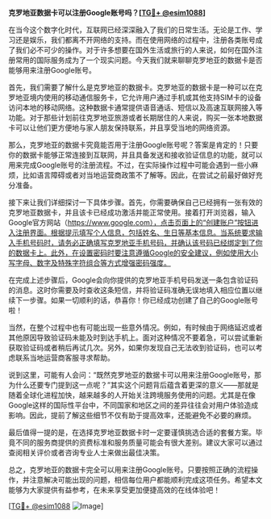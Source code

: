 **克罗地亚数据卡可以注册Google账号吗？[[TG💪+ @esim1088](https://t.me/s/esim1088)]**

在当今这个数字化时代，互联网已经深深融入了我们的日常生活。无论是工作、学习还是娱乐，我们都离不开网络的支持。而在使用网络的过程中，注册各类账号成了我们必不可少的操作。对于许多想要在国外生活或旅行的人来说，如何在国外注册常用的国际服务成为了一个现实问题。今天我们就来聊聊克罗地亚的数据卡是否能够用来注册Google账号。

首先，我们需要了解什么是克罗地亚的数据卡。克罗地亚的数据卡是一种可以在克罗地亚境内使用的移动通信服务卡，它允许用户通过手机或其他支持SIM卡的设备访问本地的移动网络。这种数据卡通常提供语音通话、短信以及高速互联网接入等功能。对于那些计划前往克罗地亚旅游或者长期居住的人来说，购买一张本地数据卡可以让他们更方便地与家人朋友保持联系，并且享受当地的网络资源。

那么，克罗地亚的数据卡究竟能否用于注册Google账号呢？答案是肯定的！只要你的数据卡能够正常连接到互联网，并且具备发送和接收验证信息的功能，就可以用来完成Google账号的注册流程。不过，在实际操作过程中可能会遇到一些小麻烦，比如语言障碍或者对当地运营商政策不了解等。因此，在尝试之前最好做好充分准备。

接下来让我们详细探讨一下具体步骤。首先，你需要确保自己已经拥有一张有效的克罗地亚数据卡，并且该卡已经成功激活并能正常使用。接着打开浏览器，输入Google官方网站（https://www.google.com），点击页面上的“创建账户”按钮进入注册界面。根据提示填写个人信息，包括姓名、生日等基本信息。当系统要求输入手机号码时，请务必正确填写克罗地亚手机号码，并确认该号码已经绑定到了你的数据卡上。此外，在设置密码时要注意遵循Google的安全建议，例如使用大小写字母、数字及特殊字符组合等方式增强密码强度。

在完成上述步骤后，Google会向你提供的克罗地亚手机号码发送一条包含验证码的消息。这时你需要及时查收这条短信，并将验证码准确无误地填入相应位置以继续下一步骤。如果一切顺利的话，恭喜你！你已经成功创建了自己的Google账号啦！

当然，在整个过程中也有可能出现一些意外情况。例如，有时候由于网络延迟或者其他原因导致验证码未能及时到达手机上。面对这种情况不要着急，可以尝试重新获取验证码或者稍后再试几次。另外，如果你发现自己无法收到验证码，也可以考虑联系当地运营商客服寻求帮助。

说到这里，可能有人会问：“既然克罗地亚的数据卡可以用来注册Google账号，那为什么还要专门提到这一点呢？”其实这个问题背后蕴含着更深的意义——那就是随着全球化进程加快，越来越多的人开始关注跨境服务使用的问题。尤其是在像Google这样的国际性平台中，不同国家和地区之间的差异往往会对用户体验造成影响。因此，提前了解这些细节不仅有助于提高效率，还能避免不必要的麻烦。

最后值得一提的是，在选择克罗地亚数据卡时一定要谨慎挑选合适的套餐方案。毕竟不同的服务商提供的资费标准和服务质量可能会有很大差别。建议大家可以通过查阅相关评价或者咨询专业人士来做出最佳决策。

总之，克罗地亚的数据卡完全可以用来注册Google账号。只要按照正确的流程操作，并注意解决可能出现的问题，相信每位用户都能顺利完成这项任务。希望本文能够为大家提供有益参考，在未来享受更加便捷高效的在线体验吧！

[[TG💪+ @esim1088](https://t.me/s/esim1088) ![Image](https://i.postimg.cc/4NQfJmqS/Snipaste-2025-05-13-00-14-12.png)]